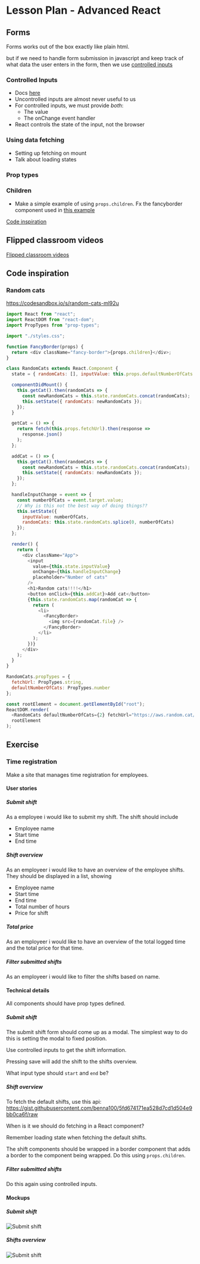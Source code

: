 # Lesson Plan - Advanced React

## Forms
Forms works out of the box exactly like plain html.

but if we need to handle form submission in javascript and keep track of what data the user enters in the form, then we use [controlled inputs](#controlled-inputs)

### Controlled Inputs
  - Docs [here](https://reactjs.org/docs/forms.html#controlled-components)
  - Uncontrolled inputs are almost never useful to us
  - For controlled inputs, we must provide _both_:
    - The value
    - The onChange event handler
  - React controls the state of the input, not the browser
### Using data fetching
  - Setting up fetching on mount
  - Talk about loading states
### Prop types
### Children
  - Make a simple example of using `props.children`. Fx the fancyborder component used in [this example](https://reactjs.org/docs/composition-vs-inheritance.html#containment)

[Code inspiration](#random-cats)

## Flipped classroom videos

[Flipped classroom videos](https://github.com/HackYourFuture-CPH/React/blob/react-module-spliting/react1/week3/preparation.md#flipped-classroom-videos)

## Code inspiration

### Random cats

https://codesandbox.io/s/random-cats-ml92u

```js
import React from "react";
import ReactDOM from "react-dom";
import PropTypes from "prop-types";

import "./styles.css";

function FancyBorder(props) {
  return <div className="fancy-border">{props.children}</div>;
}

class RandomCats extends React.Component {
  state = { randomCats: [], inputValue: this.props.defaultNumberOfCats };

  componentDidMount() {
    this.getCat().then(randomCats => {
      const newRandomCats = this.state.randomCats.concat(randomCats);
      this.setState({ randomCats: newRandomCats });
    });
  }

  getCat = () => {
    return fetch(this.props.fetchUrl).then(response =>
      response.json()
    );
  };

  addCat = () => {
    this.getCat().then(randomCats => {
      const newRandomCats = this.state.randomCats.concat(randomCats);
      this.setState({ randomCats: newRandomCats });
    });
  };

  handleInputChange = event => {
    const numberOfCats = event.target.value;
    // Why is this not the best way of doing things??
    this.setState({
      inputValue: numberOfCats,
      randomCats: this.state.randomCats.splice(0, numberOfCats)
    });
  };

  render() {
    return (
      <div className="App">
        <input
          value={this.state.inputValue}
          onChange={this.handleInputChange}
          placeholder="Number of cats"
        />
        <h1>Random cats!!!!</h1>
        <button onClick={this.addCat}>Add cat</button>
        {this.state.randomCats.map(randomCat => {
          return (
            <li>
              <FancyBorder>
                <img src={randomCat.file} />
              </FancyBorder>
            </li>
          );
        })}
      </div>
    );
  }
}

RandomCats.propTypes = {
  fetchUrl: PropTypes.string,
  defaultNumberOfCats: PropTypes.number
};

const rootElement = document.getElementById("root");
ReactDOM.render(
  <RandomCats defaultNumberOfCats={2} fetchUrl="https://aws.random.cat/meow" />,
  rootElement
);

```

## Exercise

### Time registration
Make a site that manages time registration for employees.

#### User stories

##### Submit shift
As a employee i would like to submit my shift. The shift should include
- Employee name
- Start time
- End time

##### Shift overview
As an employeer i would like to have an overview of the employee shifts. They should be displayed in a list, showing
- Employee name
- Start time
- End time
- Total number of hours
- Price for shift

##### Total price
As an employeer i would like to have an overview of the total logged time and the total price for that time.

##### Filter submitted shifts
As an employeer i would like to filter the shifts based on name.

#### Technical details

All components should have prop types defined.

##### Submit shift
The submit shift form should come up as a modal. The simplest way to do this is setting the modal to fixed position.

Use controlled inputs to get the shift information.

Pressing save will add the shift to the shifts overview.

What input type should `start` and `end` be?

##### Shift overview
To fetch the default shifts, use this api: https://gist.githubusercontent.com/benna100/5fd674171ea528d7cd1d504e9bb0ca6f/raw

When is it we should do fetching in a React component?

Remember loading state when fetching the default shifts.

The shift components should be wrapped in a border component that adds a border to the component being wrapped. Do this using `props.children`.

##### Filter submitted shifts
Do this again using controlled inputs.


#### Mockups

##### Submit shift
![Submit shift](assets/submit-shift.jpeg)


##### Shifts overview
![Submit shift](assets/shifts-overview.jpeg)
